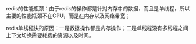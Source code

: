 redis的性能瓶颈：由于redis的操作都是针对内存中的数据，而且是单线程，所以主要的性能瓶颈不在CPU，而是在内存以及网络带宽；

redis单线程快的原因：一是数据操作都是内存操作；二是单线程没有多线程之间上下文切换需要耗费的资源以及时间。